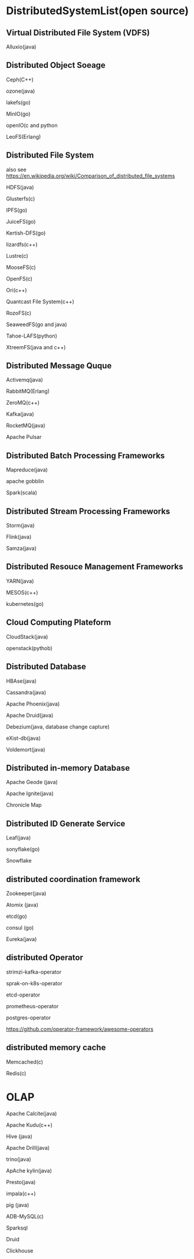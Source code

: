 # DistributedSystemList(open source)

## Virtual Distributed File System (VDFS)

Alluxio(java)

## Distributed Object Soeage 

Ceph(C++)

ozone(java)

lakefs(go)

MinIO(go)

openIO(c and python

LeoFS(Erlang)

## Distributed File System
also see https://en.wikipedia.org/wiki/Comparison_of_distributed_file_systems

HDFS(java)

Glusterfs(c)

IPFS(go)

JuiceFS(go)

Kertish-DFS(go)

lizardfs(c++)

Lustre(c)


MooseFS(c)

OpenFS(c)

Ori(c++)

Quantcast File System(c++)

RozoFS(c)

SeaweedFS(go and java)

Tahoe-LAFS(python)

XtreemFS(java and c++)



## Distributed Message Quque

Activemq(java)

RabbitMQ(Erlang)

ZeroMQ(c++)

Kafka(java)

RocketMQ(java)

Apache Pulsar

## Distributed Batch Processing Frameworks

Mapreduce(java)

apache gobblin

Spark(scala)


## Distributed Stream Processing Frameworks

Storm(java)

Flink(java)

Samza(java)

## Distributed Resouce Management Frameworks

YARN(java)

MESOS(c++)

kubernetes(go)

## Cloud Computing Plateform

CloudStack(java)

openstack(pythob)

## Distributed Database

HBAse(java)

Cassandra(java)

Apache Phoenix(java)

Apache Druid(java)

Debezium(java, database change capture)

eXist-db(java)

Voldemort(java)

## Distributed in-memory Database

Apache Geode (java)


Apache Ignite(java)

Chronicle Map




## Distributed ID Generate Service

Leaf(java)


sonyflake(go)

Snowflake

## distributed coordination framework

Zookeeper(java)

Atomix (java)

etcd(go)

consul (go)

Eureka(java)

## distributed Operator


strimzi-kafka-operator

sprak-on-k8s-operator

etcd-operator

prometheus-operator

postgres-operator

https://github.com/operator-framework/awesome-operators


## distributed memory cache

Memcached(c)

Redis(c)

# OLAP

Apache Calcite(java)

Apache Kudu(c++)
 
Hive (java)

Apache Drill(java)

trino(java)

ApAche kylin(java)

Presto(java)

impala(c++)

pig (java)

ADB-MySQL(c)

Sparksql

Druid

Clickhouse 
